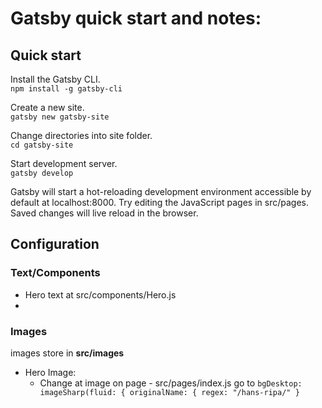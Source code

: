 # Gatsby quick start and notes:

## Quick start

Install the Gatsby CLI.\
`npm install -g gatsby-cli`

Create a new site.\
`gatsby new gatsby-site`

Change directories into site folder.\
`cd gatsby-site`

Start development server.\
`gatsby develop`

Gatsby will start a hot-reloading development environment accessible by default at localhost:8000.
Try editing the JavaScript pages in src/pages. Saved changes will live reload in the browser.

## Configuration

### Text/Components

* Hero text at src/components/Hero.js
* 


### Images
images store in **src/images**

* Hero Image:
  * Change at image on page - src/pages/index.js go to `bgDesktop: imageSharp(fluid: { originalName: { regex: "/hans-ripa/" } `